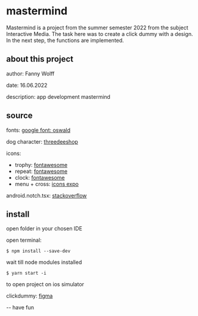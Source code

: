 # mastermind
Mastermind is a project from the summer semester 2022 from the subject Interactive Media. The task here was to create a click dummy with a design. In the next step, the functions are implemented.

## about this project
author: Fanny Wolff

date: 16.06.2022

description: app development mastermind

## source
fonts: [google font: oswald](https://fonts.google.com/specimen/Oswald)

dog character: [threedeeshop](https://threedeeshop.gumroad.com/l/jOxpm)

icons: 
  - trophy: [fontawesome](https://fontawesome.com/icons/medal?s=solid)
  - repeat: [fontawesome](https://fontawesome.com/icons/rotate-right?s=solid)
  - clock: [fontawesome](https://fontawesome.com/icons/clock?s=solid)
  - menu + cross: [icons expo](https://icons.expo.fyi)

android.notch.tsx: [stackoverflow](https://stackoverflow.com/questions/51289587/how-to-use-safeareaview-for-android-notch-devices)

## install 
open folder in your chosen IDE

open terminal:

```
$ npm install --save-dev
```
wait till node modules installed

```
$ yarn start -i
```

to open project on ios simulator

clickdummy: 
[figma](https://www.figma.com/proto/swVrwkjNsG8blfEMPB6n6K/Typescript?page-id=0%3A1&node-id=2%3A3&viewport=578%2C658%2C0.25&scaling=scale-down&starting-point-node-id=2%3A3)

-- have fun
